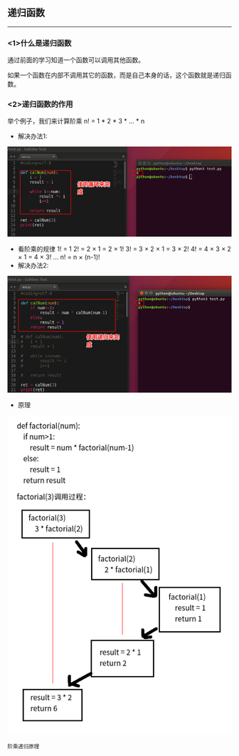 ## 递归函数
---
### <1>什么是递归函数
通过前面的学习知道一个函数可以调用其他函数。

如果一个函数在内部不调用其它的函数，而是自己本身的话，这个函数就是递归函数。

### <2>递归函数的作用
举个例子，我们来计算阶乘 n! = 1 * 2 * 3 * ... * n

+ 解决办法1:

![alt文本](Images/01-第7天-12.png "Title")

+ 看阶乘的规律
        1! = 1
        2! = 2 × 1 = 2 × 1!
        3! = 3 × 2 × 1 = 3 × 2!
        4! = 4 × 3 × 2 × 1 = 4 × 3!
        ...
        n! = n × (n-1)!
+ 解决办法2:

![alt文本](Images/01-第7天-13.png "Title")

+ 原理

![alt文本](Images/digui_jiecheng.png "Title")

    阶乘递归原理
